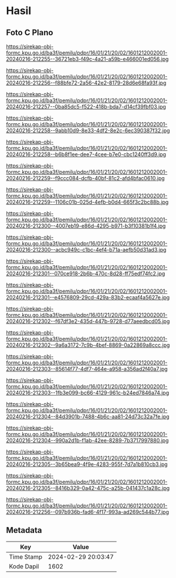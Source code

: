 # Hasil

## Foto C Plano

https://sirekap-obj-formc.kpu.go.id/ba3f/pemilu/pdpr/16/01/21/20/02/1601212002001-20240216-212255--36721eb3-f49c-4a21-a59b-e466001ed056.jpg

https://sirekap-obj-formc.kpu.go.id/ba3f/pemilu/pdpr/16/01/21/20/02/1601212002001-20240216-212256--f88bfe72-2a56-42e2-8179-28d6e68fa93f.jpg

https://sirekap-obj-formc.kpu.go.id/ba3f/pemilu/pdpr/16/01/21/20/02/1601212002001-20240216-212257--0ba85dc5-f522-418b-bda7-d14cf39fbf03.jpg

https://sirekap-obj-formc.kpu.go.id/ba3f/pemilu/pdpr/16/01/21/20/02/1601212002001-20240216-212258--9abb10d9-8e33-4df2-8e2c-6ec390387f32.jpg

https://sirekap-obj-formc.kpu.go.id/ba3f/pemilu/pdpr/16/01/21/20/02/1601212002001-20240216-212258--b6b8f1ee-dee7-4cee-b7e0-cbc1240ff3d9.jpg

https://sirekap-obj-formc.kpu.go.id/ba3f/pemilu/pdpr/16/01/21/20/02/1601212002001-20240216-212259--f9ccc084-dcfb-40bf-81c2-afd4bfac0610.jpg

https://sirekap-obj-formc.kpu.go.id/ba3f/pemilu/pdpr/16/01/21/20/02/1601212002001-20240216-212259--1106c01b-025d-4efb-b0d4-665f3c2bc88b.jpg

https://sirekap-obj-formc.kpu.go.id/ba3f/pemilu/pdpr/16/01/21/20/02/1601212002001-20240216-212300--4007eb19-e86d-4295-b971-b3f10381b1f4.jpg

https://sirekap-obj-formc.kpu.go.id/ba3f/pemilu/pdpr/16/01/21/20/02/1601212002001-20240216-212300--acbc949c-c1bc-4ef4-b71a-aefb50d31ad3.jpg

https://sirekap-obj-formc.kpu.go.id/ba3f/pemilu/pdpr/16/01/21/20/02/1601212002001-20240216-212301--070ce918-2b6b-470c-8d28-ff75edf74fc2.jpg

https://sirekap-obj-formc.kpu.go.id/ba3f/pemilu/pdpr/16/01/21/20/02/1601212002001-20240216-212301--e4576809-29cd-429a-83b2-ecaaf4a5627e.jpg

https://sirekap-obj-formc.kpu.go.id/ba3f/pemilu/pdpr/16/01/21/20/02/1601212002001-20240216-212302--f67df3e2-435d-447b-9728-d77aeedbcd05.jpg

https://sirekap-obj-formc.kpu.go.id/ba3f/pemilu/pdpr/16/01/21/20/02/1601212002001-20240216-212302--9a6a3172-7c9b-4bef-8869-0a22869a8ccc.jpg

https://sirekap-obj-formc.kpu.go.id/ba3f/pemilu/pdpr/16/01/21/20/02/1601212002001-20240216-212303--85614f77-4df7-464e-a958-a356ad2f40a7.jpg

https://sirekap-obj-formc.kpu.go.id/ba3f/pemilu/pdpr/16/01/21/20/02/1601212002001-20240216-212303--1fb3e099-bc66-4129-961c-b24ed7846a74.jpg

https://sirekap-obj-formc.kpu.go.id/ba3f/pemilu/pdpr/16/01/21/20/02/1601212002001-20240216-212304--84d3901b-7488-4b6c-aa81-24d73c32a7fe.jpg

https://sirekap-obj-formc.kpu.go.id/ba3f/pemilu/pdpr/16/01/21/20/02/1601212002001-20240216-212304--990a2d1b-f1ab-42ee-8289-7b3717997880.jpg

https://sirekap-obj-formc.kpu.go.id/ba3f/pemilu/pdpr/16/01/21/20/02/1601212002001-20240216-212305--3b65bea9-4f9e-4283-955f-7d7a1b810cb3.jpg

https://sirekap-obj-formc.kpu.go.id/ba3f/pemilu/pdpr/16/01/21/20/02/1601212002001-20240216-212305--8416b329-0a42-475c-a25b-041437c1a28c.jpg

https://sirekap-obj-formc.kpu.go.id/ba3f/pemilu/pdpr/16/01/21/20/02/1601212002001-20240216-212256--097b936b-fad6-4f17-993a-ad269c544b77.jpg


## Metadata

| Key        | Value               |
| ---------- | ------------------- |
| Time Stamp | 2024-02-29 20:03:47 |
| Kode Dapil | 1602                |



